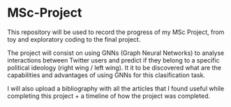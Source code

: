 # MSc-Project
This repository will be used to record the progress of my MSc Project, from toy and exploratory coding to the final project.

The project will consist on using GNNs (Graph Neural Networks) to analyse interactions between Twitter users and predict if they belong to a specific political ideology (right wing / left wing). It it to be discovered what are the capabilities and advantages of using GNNs for this clasification task.

I will also upload a bibliography with all the articles that I found useful while completing this project + a timeline of how the project was completed.
